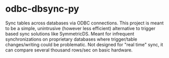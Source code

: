 # odbc-dbsync-py
Sync tables across databases via ODBC connections. 
This project is meant to be a simple, unintrusive (however less efficient) alternative to trigger based sync solutions
like SymmetricDS. 
Meant for infrequent synchronizations on proprietary databases where trigger/table changes/writing could be problematic.
Not designed for "real time" sync, it can compare several thousand rows/sec on basic hardware.  
